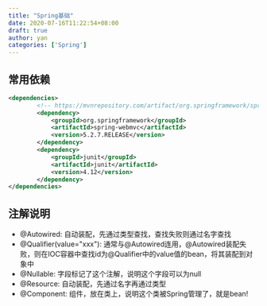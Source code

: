 ```yaml
---
title: "Spring基础"
date: 2020-07-16T11:22:54+08:00
draft: true
author: yan
categories: ['Spring']
---
```


## 常用依赖
```xml
<dependencies>
        <!-- https://mvnrepository.com/artifact/org.springframework/spring-webmvc -->
        <dependency>
            <groupId>org.springframework</groupId>
            <artifactId>spring-webmvc</artifactId>
            <version>5.2.7.RELEASE</version>
        </dependency>
        <dependency>
            <groupId>junit</groupId>
            <artifactId>junit</artifactId>
            <version>4.12</version>
        </dependency>
</dependencies>
```
## 注解说明
- @Autowired: 自动装配，先通过类型查找，查找失败则通过名字查找
- @Qualifier(value="xxx"): 通常与@Autowired连用，@Autowired装配失败，则在IOC容器中查找id为@Qualifier中的value值的bean，将其装配到对象中
- @Nullable: 字段标记了这个注解，说明这个字段可以为null
- @Resource: 自动装配，先通过名字再通过类型
- @Component: 组件，放在类上，说明这个类被Spring管理了，就是bean!